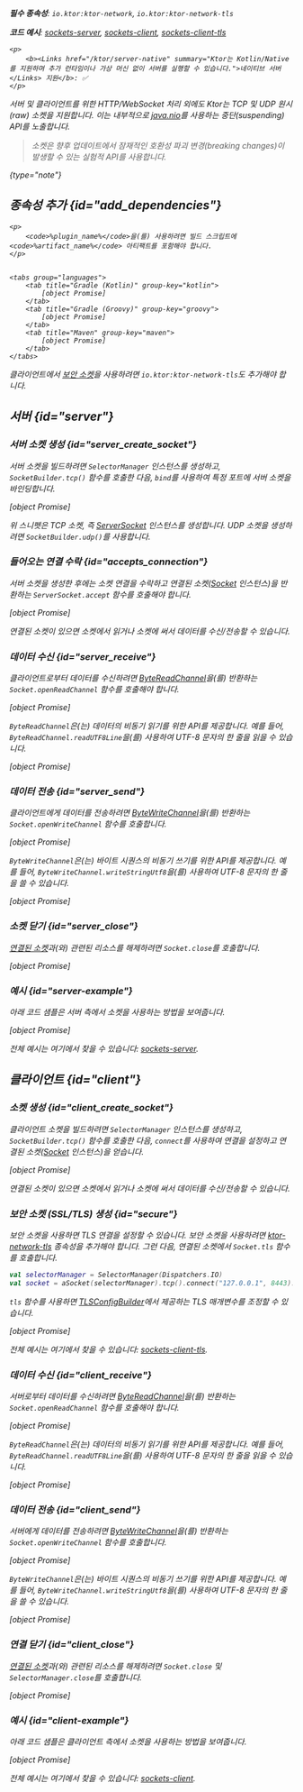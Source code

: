 [//]: # (title: 소켓)

<show-structure for="chapter" depth="2"/>
<primary-label ref="server-plugin"/>

<var name="plugin_name" value="Sockets"/>

<tldr>
<p>
<b>필수 종속성</b>: <code>io.ktor:ktor-network</code>, <code>io.ktor:ktor-network-tls</code>
</p>
<p><b>코드 예시</b>:
<a href="https://github.com/ktorio/ktor-documentation/tree/%ktor_version%/codeSnippets/snippets/sockets-server">sockets-server</a>,
<a href="https://github.com/ktorio/ktor-documentation/tree/%ktor_version%/codeSnippets/snippets/sockets-client">sockets-client</a>,
<a href="https://github.com/ktorio/ktor-documentation/tree/%ktor_version%/codeSnippets/snippets/sockets-client-tls">sockets-client-tls</a>
</p>

    <p>
        <b><Links href="/ktor/server-native" summary="Ktor는 Kotlin/Native를 지원하며 추가 런타임이나 가상 머신 없이 서버를 실행할 수 있습니다.">네이티브 서버</Links> 지원</b>: ✅
    </p>
    
</tldr>

서버 및 클라이언트를 위한 HTTP/WebSocket 처리 외에도 Ktor는 TCP 및 UDP 원시(raw) 소켓을 지원합니다.
이는 내부적으로 [java.nio](https://docs.oracle.com/javase/8/docs/api/java/nio/package-summary.html)를 사용하는 중단(suspending) API를 노출합니다.

> 소켓은 향후 업데이트에서 잠재적인 호환성 파괴 변경(breaking changes)이 발생할 수 있는 실험적 API를 사용합니다.
>
{type="note"}

## 종속성 추가 {id="add_dependencies"}

<var name="artifact_name" value="ktor-network"/>

    <p>
        <code>%plugin_name%</code>을(를) 사용하려면 빌드 스크립트에 <code>%artifact_name%</code> 아티팩트를 포함해야 합니다.
    </p>
    

    <tabs group="languages">
        <tab title="Gradle (Kotlin)" group-key="kotlin">
            [object Promise]
        </tab>
        <tab title="Gradle (Groovy)" group-key="groovy">
            [object Promise]
        </tab>
        <tab title="Maven" group-key="maven">
            [object Promise]
        </tab>
    </tabs>
    

클라이언트에서 [보안 소켓](#secure)을 사용하려면 `io.ktor:ktor-network-tls`도 추가해야 합니다.

## 서버 {id="server"}

### 서버 소켓 생성 {id="server_create_socket"}

서버 소켓을 빌드하려면 `SelectorManager` 인스턴스를 생성하고, `SocketBuilder.tcp()` 함수를 호출한 다음, `bind`를 사용하여 특정 포트에 서버 소켓을 바인딩합니다.

[object Promise]

위 스니펫은 TCP 소켓, 즉 [ServerSocket](https://api.ktor.io/ktor-network/io.ktor.network.sockets/-server-socket/index.html) 인스턴스를 생성합니다.
UDP 소켓을 생성하려면 `SocketBuilder.udp()`를 사용합니다.

### 들어오는 연결 수락 {id="accepts_connection"}

서버 소켓을 생성한 후에는 소켓 연결을 수락하고 연결된 소켓([Socket](https://api.ktor.io/ktor-network/io.ktor.network.sockets/-socket/index.html) 인스턴스)을 반환하는 `ServerSocket.accept` 함수를 호출해야 합니다.

[object Promise]

연결된 소켓이 있으면 소켓에서 읽거나 소켓에 써서 데이터를 수신/전송할 수 있습니다.

### 데이터 수신 {id="server_receive"}

클라이언트로부터 데이터를 수신하려면 [ByteReadChannel](https://api.ktor.io/ktor-io/io.ktor.utils.io/-byte-read-channel/index.html)을(를) 반환하는 `Socket.openReadChannel` 함수를 호출해야 합니다.

[object Promise]

`ByteReadChannel`은(는) 데이터의 비동기 읽기를 위한 API를 제공합니다.
예를 들어, `ByteReadChannel.readUTF8Line`을(를) 사용하여 UTF-8 문자의 한 줄을 읽을 수 있습니다.

[object Promise]

### 데이터 전송 {id="server_send"}

클라이언트에게 데이터를 전송하려면 [ByteWriteChannel](https://api.ktor.io/ktor-io/io.ktor.utils.io/-byte-write-channel/index.html)을(를) 반환하는 `Socket.openWriteChannel` 함수를 호출합니다.

[object Promise]

`ByteWriteChannel`은(는) 바이트 시퀀스의 비동기 쓰기를 위한 API를 제공합니다.
예를 들어, `ByteWriteChannel.writeStringUtf8`을(를) 사용하여 UTF-8 문자의 한 줄을 쓸 수 있습니다.

[object Promise]

### 소켓 닫기 {id="server_close"}

[연결된 소켓](#accepts_connection)과(와) 관련된 리소스를 해제하려면 `Socket.close`를 호출합니다.

[object Promise]

### 예시 {id="server-example"}

아래 코드 샘플은 서버 측에서 소켓을 사용하는 방법을 보여줍니다.

[object Promise]

전체 예시는 여기에서 찾을 수 있습니다: [sockets-server](https://github.com/ktorio/ktor-documentation/tree/%ktor_version%/codeSnippets/snippets/sockets-server).

## 클라이언트 {id="client"}

### 소켓 생성 {id="client_create_socket"}

클라이언트 소켓을 빌드하려면 `SelectorManager` 인스턴스를 생성하고, `SocketBuilder.tcp()` 함수를 호출한 다음, `connect`를 사용하여 연결을 설정하고 연결된 소켓([Socket](https://api.ktor.io/ktor-network/io.ktor.network.sockets/-socket/index.html) 인스턴스)을 얻습니다.

[object Promise]

연결된 소켓이 있으면 소켓에서 읽거나 소켓에 써서 데이터를 수신/전송할 수 있습니다.

### 보안 소켓 (SSL/TLS) 생성 {id="secure"}

보안 소켓을 사용하면 TLS 연결을 설정할 수 있습니다.
보안 소켓을 사용하려면 [ktor-network-tls](#add_dependencies) 종속성을 추가해야 합니다.
그런 다음, 연결된 소켓에서 `Socket.tls` 함수를 호출합니다.

```kotlin
val selectorManager = SelectorManager(Dispatchers.IO)
val socket = aSocket(selectorManager).tcp().connect("127.0.0.1", 8443).tls()
```

`tls` 함수를 사용하면 [TLSConfigBuilder](https://api.ktor.io/ktor-network/ktor-network-tls/io.ktor.network.tls/-t-l-s-config-builder/index.html)에서 제공하는 TLS 매개변수를 조정할 수 있습니다.

[object Promise]

전체 예시는 여기에서 찾을 수 있습니다: [sockets-client-tls](https://github.com/ktorio/ktor-documentation/tree/%ktor_version%/codeSnippets/snippets/sockets-client-tls).

### 데이터 수신 {id="client_receive"}

서버로부터 데이터를 수신하려면 [ByteReadChannel](https://api.ktor.io/ktor-io/io.ktor.utils.io/-byte-read-channel/index.html)을(를) 반환하는 `Socket.openReadChannel` 함수를 호출해야 합니다.

[object Promise]

`ByteReadChannel`은(는) 데이터의 비동기 읽기를 위한 API를 제공합니다.
예를 들어, `ByteReadChannel.readUTF8Line`을(를) 사용하여 UTF-8 문자의 한 줄을 읽을 수 있습니다.

[object Promise]

### 데이터 전송 {id="client_send"}

서버에게 데이터를 전송하려면 [ByteWriteChannel](https://api.ktor.io/ktor-io/io.ktor.utils.io/-byte-write-channel/index.html)을(를) 반환하는 `Socket.openWriteChannel` 함수를 호출합니다.

[object Promise]

`ByteWriteChannel`은(는) 바이트 시퀀스의 비동기 쓰기를 위한 API를 제공합니다.
예를 들어, `ByteWriteChannel.writeStringUtf8`을(를) 사용하여 UTF-8 문자의 한 줄을 쓸 수 있습니다.

[object Promise]

### 연결 닫기 {id="client_close"}

[연결된 소켓](#client_create_socket)과(와) 관련된 리소스를 해제하려면 `Socket.close` 및 `SelectorManager.close`를 호출합니다.

[object Promise]

### 예시 {id="client-example"}

아래 코드 샘플은 클라이언트 측에서 소켓을 사용하는 방법을 보여줍니다.

[object Promise]

전체 예시는 여기에서 찾을 수 있습니다: [sockets-client](https://github.com/ktorio/ktor-documentation/tree/%ktor_version%/codeSnippets/snippets/sockets-client).